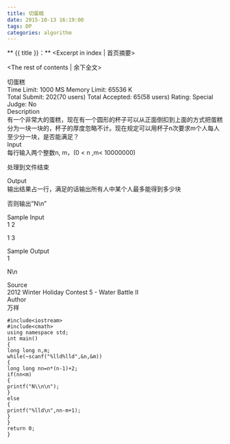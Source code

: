 ```yaml
---
title: 切蛋糕
date: 2015-10-13 16:19:00
tags: DP
categories: algorithm
---
```

 
 ** {{ title }}：** <Excerpt in index | 首页摘要>
<!-- more -->
<The rest of contents | 余下全文>

切蛋糕   
Time Limit: 1000 MS	Memory Limit: 65536 K   
Total Submit: 202(70 users)	Total Accepted: 65(58 users)	Rating: 	Special Judge: No   
Description   
有一个非常大的蛋糕，现在有一个圆形的杯子可以从正面倒扣到上面的方式把蛋糕分为一块一块的，杯子的厚度忽略不计。现在规定可以用杯子n次要求m个人每人至少分一块，是否能满足？   
Input   
每行输入两个整数n, m，(0 < n ,m< 10000000)   

处理到文件结束   

Output   
输出结果占一行，满足的话输出所有人中某个人最多能得到多少块   

否则输出”N\n”   

Sample Input   
1 2   

1 3   

Sample Output   
1   

N\n   

Source   
2012 Winter Holiday Contest 5 - Water Battle II   
Author   
万祥   


```
#include<iostream>
#include<cmath>
using namespace std;
int main()
{
long long n,m;
while(~scanf("%lld%lld",&n,&m))
{
long long nn=n*(n-1)+2;
if(nn<m)
{
printf("N\\n\n");
}
else
{
printf("%lld\n",nn-m+1);
}
}
return 0;
}
```